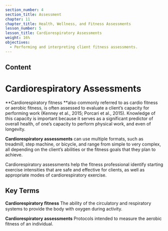 ```yaml
---
section_number: 4
section_title: Assessment
chapter: 11
chapter_title: Health, Wellness, and Fitness Assessments
lesson_number: 5
lesson_title: Cardiorespiratory Assessments
weight: 16%
objectives:
  - Performing and interpreting client fitness assessments.
---
```


## Content
# Cardiorespiratory Assessments

**Cardiorespiratory fitness **also commonly referred to as cardio fitness or aerobic fitness, is often assessed to evaluate a client’s capacity for performing work (Kenney et al., 2015; Porcari et al., 2015). Knowledge of this capacity is important because it serves as a significant predictor of overall health, of one’s capacity to perform physical work, and even of longevity.

**Cardiorespiratory assessments** can use multiple formats, such as treadmill, step machine, or bicycle, and range from simple to very complex, all depending on the client’s abilities or the fitness goals that they plan to achieve.

Cardiorespiratory assessments help the fitness professional identify starting exercise intensities that are safe and effective for clients, as well as appropriate modes of cardiorespiratory exercise.

## Key Terms

**Cardiorespiratory ﬁtness**
The ability of the circulatory and respiratory systems to provide the body with oxygen during activity.

**Cardiorespiratory assessments**
Protocols intended to measure the aerobic fitness of an individual.